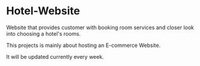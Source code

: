 # Hotel-Website
Website that provides customer with booking room services and closer look into choosing a hotel's rooms. 

This projects is mainly about hosting an E-commerce Website.

It will be updated currently every week. 

